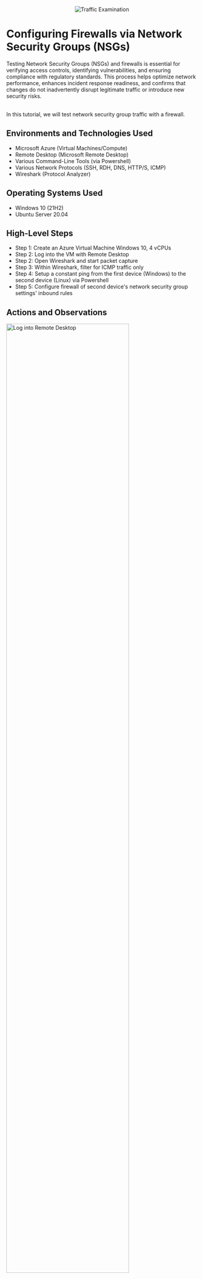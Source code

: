 <p align="center">
<img src="https://i.imgur.com/Ua7udoS.png" alt="Traffic Examination"/>
</p>

<h1>Configuring Firewalls via Network Security Groups (NSGs)</h1>
Testing Network Security Groups (NSGs) and firewalls is essential for verifying access controls, identifying vulnerabilities, and ensuring compliance with regulatory standards. This process helps optimize network performance, enhances incident response readiness, and confirms that changes do not inadvertently disrupt legitimate traffic or introduce new security risks. <br/><br/>

In this tutorial, we will test network security group traffic with a firewall. <br />

<h2>Environments and Technologies Used</h2>

- Microsoft Azure (Virtual Machines/Compute)
- Remote Desktop (Microsoft Remote Desktop)
- Various Command-Line Tools (via Powershell)
- Various Network Protocols (SSH, RDH, DNS, HTTP/S, ICMP)
- Wireshark (Protocol Analyzer)

<h2>Operating Systems Used </h2>

- Windows 10 (21H2)
- Ubuntu Server 20.04

<h2>High-Level Steps</h2>

- Step 1: Create an Azure Virtual Machine Windows 10, 4 vCPUs
- Step 2: Log into the VM with Remote Desktop
- Step 2: Open Wireshark and start packet capture
- Step 3: Within Wireshark, filter for ICMP traffic only
- Step 4: Setup a constant ping from the first device (Windows) to the second device (Linux) via Powershell
- Step 5: Configure firewall of second device's network security group settings' inbound rules


<h2>Actions and Observations</h2>

<p>
<img src="https://i.imgur.com/7E93uXW.png" height="80%" width="80%" alt="Log into Remote Desktop"/>
</p>
<p>
Step 1: Create an Azure Virtual Machine Windows 10, 4 vCPUs  
</p>
<br />

<p>
<img src="https://i.imgur.com/dlnWxf3.png" height="80%" width="80%" alt="Filter for ICMP"/>
</p>
<p>
Step 2: Log into the VM with Remote Desktop 
</p>
<br />

<p>
<img src="https://i.imgur.com/5IRiRtj.png" height="80%" width="80%" alt="Disk Sanitization Steps"/>
</p>
<p>
Step 3: Retrieve the private IP address of VM. 

</p>

<p>
<img src="https://i.imgur.com/zDWAbPa.png" height="80%" width="80%" alt="Ping the Linux virtual machine using Powershell"/>
</p>
<p>
Step 4: Ping the second VM from Powershell using 'ping IP -t' to create a nonstop ping. 

</p>

<p>
<img src="https://i.imgur.com/V6M9ruH.png" height="80%" width="80%" alt="Ping the Linux virtual machine using Powershell"/>
</p>
<p>
Step 5: Go to the second VM (in this case the Linux server) in Azure, and update the network security group settings' inbound rules. <br/> <br/> 

Add a new rule with the following: Source is 'any', Source Port Ranges is '*', Destination is 'any', Service is 'custom' and Destination Port Ranges is '*'. The protocol is 'ICMPv4', the Action is 'Deny' and the Priority is 290 (so that it gets executed before any other rule). Click continue. 
</p>

<p>
<img src="https://i.imgur.com/nSAIQLH.png" height="80%" width="80%" alt="Powershell showing timed out status"/>
</p>

<p>Once the changes have made their way through the system, the firewall comes into effect. We can see the firewall is working because Powershell shows a timed out status. </p>

<p>
<img src="https://i.imgur.com/NBNyWUe.png" height="80%" width="80%" alt="Wireshark showing only requests"/>
</p>

<p>Another sign the firewall is working is through Wireshark not showing replies to the requests, meaning no two-way communication between devices. </p>

<br />
